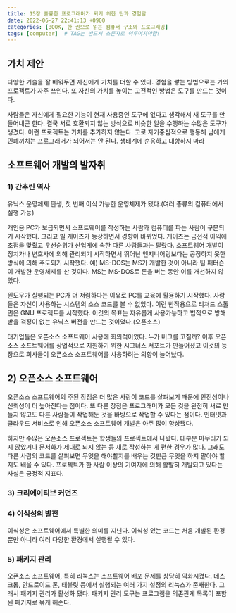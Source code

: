 ```yaml
---
title: 15장 훌륭한 프로그래머가 되기 위한 팁과 경험담
date: 2022-06-27 22:41:13 +0900
categories: [BOOK, 한 권으로 읽는 컴퓨터 구조와 프로그래밍]
tags: [computer]  # TAG는 반드시 소문자로 이루어져야함!
---
```


## 가치 제안
다양한 기술을 잘 배워두면 자신에게 가치를 더할 수 있다. 경험을 쌓는 방법으로는 가외 프로젝트가 자주 쓰인다. 또 자신의 가치를 높이는 고전적인 방법은 도구를 만드는 것이다.

사람들은 자신에게 필요한 기능이 현재 사용중인 도구에 없다고 생각해서 새 도구를 만들어내곤 한다. 결국 서로 호환되지 않는 방식으로 비슷한 일을 수행하는 수많은 도구가 생겼다. 이런 프로젝트는 가치를 추가하지 않는다.
고로 자기중심적으로 행동해 남에게 민폐끼치는 프로그래머가 되어서는 안 된다. 생태계에 순응하고 대항하지 마라

## 소프트웨어 개발의 발자취
### 1) 간추린 역사
유닉스 운영체제 탄생, 첫 번째 이식 가능한 운영체제가 됐다.(여러 종류의 컴퓨터에서 실행 가능)

개인용 PC가 보급되면서 소프트웨어를 작성하는 사람과 컴퓨터를 파는 사람이 구분되기 시작했다. 그리고 빌 게이츠가 등장하면서 경향이 바뀌었다. 게이츠는 금전적 이익에 초점을 맞췄고 우선순위가 산업계에 속한 다른 사람들과는 달랐다.
소프트웨어 개발이 정치가나 변호사에 의해 관리되기 시작하면서 뛰어난 엔지니어링보다는 공정하지 못한 방식에 의해 주도되기 시작했다. 예) MS-DOS는 MS가 개발한 것이 아니라 팀 패터슨이 개발한 운영체제를 산 것이다. MS는 MS-DOS로 돈을 버는 동안 이를 개선하지 않았다.

윈도우가 실행되는 PC가 더 저렴하다는 이유로 PC를 교육에 활용하기 시작했다. 사람들은 자신이 사용하는 시스템의 소스 코드를 볼 수 없었다. 이런 반작용으로 리처드 스톨먼은 GNU 프로젝트를 시작했다. 이것의 목표는 자유롭게 사용가능하고 법적으로 방해받을 걱정이 없는 유닉스 버전을 만드는 것이었다.(오픈소스)

대기업들은 오픈소스 소프트웨어 사용에 회의적이었다. 누가 버그를 고칠까? 이후 오픈소스 소프트웨어를 상업적으로 지원하기 위한 시그너스 서포트가 만들어졌고 이것의 등장으로 회사들이 오픈소스 소프트웨어를 사용하려는 의향이 늘어났다.

## 2) 오픈소스 소프트웨어
오픈소스 소프트웨어의 주된 장점은 더 많은 사람이 코드를 살펴보기 때문에 안전성이나 신뢰성이 더 높아진다는 점이다. 또 다른 장점은 프로그래머가 모든 것을 완전히 새로 만들지 않고도 다른 사람들이 작업해둔 것을 바탕으로 작업할 수 있다는 점이다.
인터넷과 클라우드 서비스로 인해 오픈소스 소프트웨어 개발은 아주 많이 향상됐다.

하지만 수많은 오픈소스 프로젝트는 학생들의 프로젝트에서 나왔다. 대부분 마무리가 되지 않았거나 문서화가 제대로 되지 않는 등 새로 작성하는 게 편한 경우가 많다. 그래도 다른 사람의 코드를 살펴보면 무엇을 해야할지를 배우는 것만큼 무엇을 하지 말아야 할지도 배울 수 있다.
프로젝트가 한 사람 이상의 기여자에 의해 활발히 개발되고 있다는 사실은 긍정적 지표다.

### 3) 크리에이티브 커먼즈

### 4) 이식성의 발전
이식성은 소프트웨어에서 특별한 의미를 지닌다. 이식성 있는 코드는 처음 개발된 환경뿐만 아니라 여러 다양한 환경에서 실행될 수 있다.

### 5) 패키지 관리
오픈소스 소프트웨어, 특히 리눅스는 소프트웨어 배포 문제를 상당히 악화시켰다. 데스크톱, 안드로이드 폰, 태블릿 등에서 실행되는 여러 가지 설정의 리눅스가 존재한다. 그래서 패키지 관리가 활성화 됐다. 패키지 관리 도구는 프로그램을 의존관계 목록이 포함된 패키지로 묶게 해준다.
